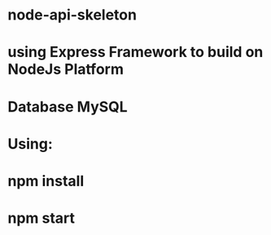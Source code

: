 # node-api-skeleton
# using Express Framework to build on NodeJs Platform
# Database MySQL
# Using:
  # npm install
  # npm start